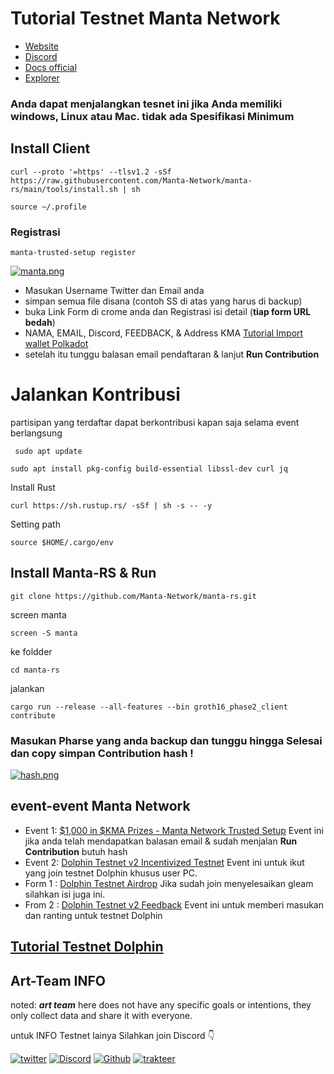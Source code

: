 # Tutorial Testnet Manta Network 

- [Website](https://calamari.network/)
- [Discord](https://discord.gg/mantanetwork) 
- [Docs official ](https://docs.manta.network/) 
- [Explorer](https://dolphin.subscan.io)

### Anda dapat menjalangkan tesnet ini jika Anda memiliki windows, Linux atau Mac. tidak ada Spesifikasi Minimum

## Install Client

```
curl --proto '=https' --tlsv1.2 -sSf https://raw.githubusercontent.com/Manta-Network/manta-rs/main/tools/install.sh | sh

```
```
source ~/.profile
```
### Registrasi
```
manta-trusted-setup register

```

[![manta.png](https://i.postimg.cc/ZYXmCWwF/manta.png)](https://postimg.cc/1402d3hf)

- Masukan Username Twitter dan Email anda
- simpan semua file disana (contoh SS di atas yang harus di backup)
- buka Link Form di crome anda dan Registrasi isi detail (**tiap form URL bedah**)
- NAMA, EMAIL, Discord, FEEDBACK, & Address KMA [Tutorial Import wallet Polkadot](https://art-sy5team.gitbook.io/polkadot-address/)
- setelah itu tunggu balasan email pendaftaran & lanjut **Run Contribution** 


# Jalankan Kontribusi
partisipan yang terdaftar dapat berkontribusi kapan saja selama event berlangsung

```
 sudo apt update
```

```
sudo apt install pkg-config build-essential libssl-dev curl jq
```

Install Rust

```
curl https://sh.rustup.rs/ -sSf | sh -s -- -y
```

Setting path

```
source $HOME/.cargo/env
```

## Install Manta-RS & Run

```
git clone https://github.com/Manta-Network/manta-rs.git
```
screen manta
```
screen -S manta
```
ke foldder
```
cd manta-rs
```
jalankan 
```
cargo run --release --all-features --bin groth16_phase2_client contribute
```

### **Masukan Pharse yang anda backup dan tunggu hingga Selesai dan copy simpan Contribution hash !**

[![hash.png](https://i.postimg.cc/PJLkSwMy/hash.png)](https://postimg.cc/XB0hJXmB)

## event-event Manta Network 

- Event 1: [$1,000 in $KMA Prizes - Manta Network Trusted Setup](https://gleam.io/hCQmJ/manta-network-trusted-setup-campaign) Event ini jika anda telah mendapatkan balasan email & sudah menjalan **Run Contribution** butuh hash
- Event 2: [Dolphin Testnet v2 Incentivized Testnet](https://gleam.io/ye0bg/dolphin-testnet-v2-airdrop) Event ini untuk ikut yang join testnet Dolphin khusus user PC.
- Form 1 : [Dolphin Testnet Airdrop](https://docs.google.com/forms/d/e/1FAIpQLScNkYcYQxn9ZpJOc0mg00i2HEV5qHQmSESDDGlFSJHC8bB2rQ/viewform) Jika sudah join menyelesaikan gleam silahkan isi juga ini.
- From 2 : [Dolphin Testnet v2 Feedback](https://docs.google.com/forms/d/e/1FAIpQLSeXxAUNQWNIWS5wOYjlmYNcBvkuTY6jwZbjS4gkqHjcQpRB2A/viewform) Event ini untuk memberi masukan dan ranting untuk testnet Dolphin 

## [Tutorial Testnet Dolphin](https://art-sy5team.gitbook.io/dolphin/)


## Art-Team INFO
noted: ***art team*** here does not have any specific goals or intentions, they only collect data and share it with everyone.

untuk INFO Testnet lainya Silahkan join Discord 👇

[![twitter](https://img.shields.io/badge/twitter-1DA1F2?style=for-the-badge&logo=twitter&logoColor=white)](https://twitter.com/ArtSy5team)
[![Discord](https://img.shields.io/badge/discord-7289d9?style=for-the-badge&logo=discord&logoColor=white)](https://discord.gg/EAKEdZU6c8)
[![Github](https://img.shields.io/badge/GitHub-171515?style=for-the-badge&logo=GitHub&logoColor=white)](https://github.com/Art-Sy5team)
[![trakteer](https://img.shields.io/badge/trakteer.id-e31e1e?style=for-the-badge&logo=ko-fi&logoColor=white)](https://trakteer.id/Art-Sy5team/tip)


